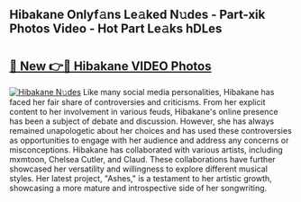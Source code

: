 ## Hibakane Onlyf𝚊ns Le𝚊ked N𝚞des - Part-xik Photos Video - Hot Part Le𝚊ks hDLes

# <h2><a href="http://ac20814.deff.icu/?id=Hibakane">🔗 New 👉🔴 Hibakane VIDEO Photos</a></h2>

[![Hibakane N𝚞des](https://i.imgur.com/rIISA9y.gif)](http://ac20814.deff.icu/?id=Hibakane)
Like many social media personalities, Hibakane has faced her fair share of controversies and criticisms. From her explicit content to her involvement in various feuds, Hibakane's online presence has been a subject of debate and discussion. However, she has always remained unapologetic about her choices and has used these controversies as opportunities to engage with her audience and address any concerns or misconceptions. Hibakane has collaborated with various artists, including mxmtoon, Chelsea Cutler, and Claud. These collaborations have further showcased her versatility and willingness to explore different musical styles. Her latest project, "Ashes," is a testament to her artistic growth, showcasing a more mature and introspective side of her songwriting.
